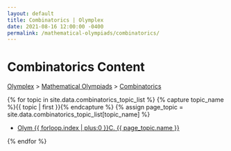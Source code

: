 ```yaml
---
layout: default
title: Combinatorics | Olymplex
date: 2021-08-16 12:00:00 -0400
permalink: /mathematical-olympiads/combinatorics/
---
```

<h1>Combinatorics Content</h1>
<p><a href="https://example.com">Olymplex</a> > <a href="https://example.com">Mathematical Olympiads</a> > <a href="https://example.com">Combinatorics</a><p>
{% for topic in site.data.combinatorics_topic_list %}
{% capture topic_name %}{{ topic | first }}{% endcapture %}
{% assign page_topic = site.data.combinatorics_topic_list[topic_name] %}
  <ul class="actions fit big">
  <li><a href="{{ site.baseurl }}{{ page.permalink}}olym-{{ forloop.index | plus:0 }}c" class="button fit big">Olym {{ forloop.index | plus:0 }}C. {{ page_topic.name }}</a></li>
  </ul>
{% endfor %}

